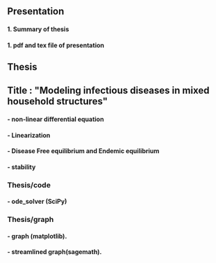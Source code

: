 ## Presentation 
#### 1. Summary of thesis 
#### 1. pdf and tex file of presentation 

## Thesis 
## Title : "Modeling infectious diseases in mixed household structures" 
#### - non-linear differential equation
#### - Linearization
#### - Disease Free equilibrium and Endemic equilibrium 
#### - stability
### Thesis/code 
#### - ode_solver (SciPy)  
### Thesis/graph  
#### - graph (matplotlib). 
#### - streamlined graph(sagemath). 
 
